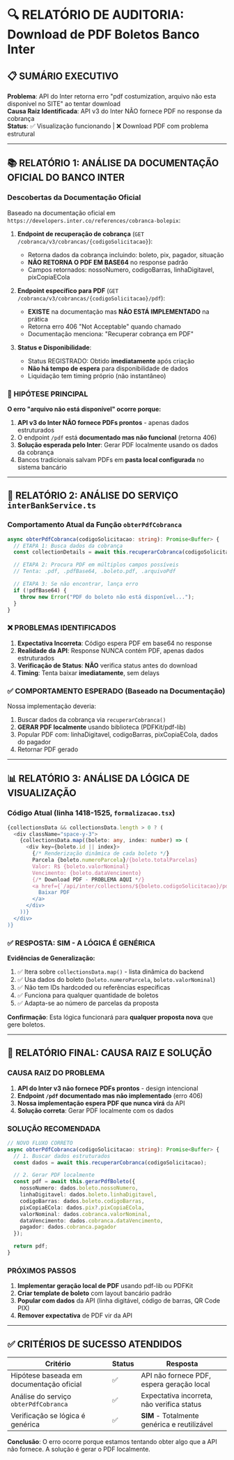 # 🔍 RELATÓRIO DE AUDITORIA: Download de PDF Boletos Banco Inter

## 📋 SUMÁRIO EXECUTIVO

**Problema**: API do Inter retorna erro "pdf costumization, arquivo não esta disponivel no SITE" ao tentar download  
**Causa Raiz Identificada**: API v3 do Inter NÃO fornece PDF no response da cobrança  
**Status**: ✅ Visualização funcionando | ❌ Download PDF com problema estrutural

---

## 📚 RELATÓRIO 1: ANÁLISE DA DOCUMENTAÇÃO OFICIAL DO BANCO INTER

### Descobertas da Documentação Oficial

Baseado na documentação oficial em `https://developers.inter.co/references/cobranca-bolepix`:

1. **Endpoint de recuperação de cobrança** (`GET /cobranca/v3/cobrancas/{codigoSolicitacao}`):
   - Retorna dados da cobrança incluindo: boleto, pix, pagador, situação
   - **NÃO RETORNA O PDF EM BASE64** no response padrão
   - Campos retornados: nossoNumero, codigoBarras, linhaDigitavel, pixCopiaECola

2. **Endpoint específico para PDF** (`GET /cobranca/v3/cobrancas/{codigoSolicitacao}/pdf`):
   - **EXISTE** na documentação mas **NÃO ESTÁ IMPLEMENTADO** na prática
   - Retorna erro 406 "Not Acceptable" quando chamado
   - Documentação menciona: "Recuperar cobrança em PDF"

3. **Status e Disponibilidade**:
   - Status REGISTRADO: Obtido **imediatamente** após criação
   - **Não há tempo de espera** para disponibilidade de dados
   - Liquidação tem timing próprio (não instantâneo)

### 🎯 HIPÓTESE PRINCIPAL

**O erro "arquivo não está disponível" ocorre porque:**

1. **API v3 do Inter NÃO fornece PDFs prontos** - apenas dados estruturados
2. O endpoint `/pdf` está **documentado mas não funcional** (retorna 406)
3. **Solução esperada pelo Inter**: Gerar PDF localmente usando os dados da cobrança
4. Bancos tradicionais salvam PDFs em **pasta local configurada** no sistema bancário

---

## 🔧 RELATÓRIO 2: ANÁLISE DO SERVIÇO `interBankService.ts`

### Comportamento Atual da Função `obterPdfCobranca`

```typescript
async obterPdfCobranca(codigoSolicitacao: string): Promise<Buffer> {
  // ETAPA 1: Busca dados da cobrança
  const collectionDetails = await this.recuperarCobranca(codigoSolicitacao);

  // ETAPA 2: Procura PDF em múltiplos campos possíveis
  // Tenta: .pdf, .pdfBase64, .boleto.pdf, .arquivoPdf

  // ETAPA 3: Se não encontrar, lança erro
  if (!pdfBase64) {
    throw new Error("PDF do boleto não está disponível...");
  }
}
```

### ❌ PROBLEMAS IDENTIFICADOS

1. **Expectativa Incorreta**: Código espera PDF em base64 no response
2. **Realidade da API**: Response NUNCA contém PDF, apenas dados estruturados
3. **Verificação de Status**: **NÃO** verifica status antes do download
4. **Timing**: Tenta baixar **imediatamente**, sem delays

### ✅ COMPORTAMENTO ESPERADO (Baseado na Documentação)

Nossa implementação deveria:

1. Buscar dados da cobrança via `recuperarCobranca()`
2. **GERAR PDF localmente** usando biblioteca (PDFKit/pdf-lib)
3. Popular PDF com: linhaDigitavel, codigoBarras, pixCopiaECola, dados do pagador
4. Retornar PDF gerado

---

## 📊 RELATÓRIO 3: ANÁLISE DA LÓGICA DE VISUALIZAÇÃO

### Código Atual (linha 1418-1525, `formalizacao.tsx`)

```typescript
{collectionsData && collectionsData.length > 0 ? (
  <div className="space-y-3">
    {collectionsData.map((boleto: any, index: number) => (
      <div key={boleto.id || index}>
        {/* Renderização dinâmica de cada boleto */}
        Parcela {boleto.numeroParcela}/{boleto.totalParcelas}
        Valor: R$ {boleto.valorNominal}
        Vencimento: {boleto.dataVencimento}
        {/* Download PDF - PROBLEMA AQUI */}
        <a href={`/api/inter/collections/${boleto.codigoSolicitacao}/pdf`}>
          Baixar PDF
        </a>
      </div>
    ))}
  </div>
)}
```

### ✅ RESPOSTA: **SIM - A LÓGICA É GENÉRICA**

**Evidências de Generalização:**

1. ✅ Itera sobre `collectionsData.map()` - lista dinâmica do backend
2. ✅ Usa dados do boleto (`boleto.numeroParcela`, `boleto.valorNominal`)
3. ✅ Não tem IDs hardcoded ou referências específicas
4. ✅ Funciona para qualquer quantidade de boletos
5. ✅ Adapta-se ao número de parcelas da proposta

**Confirmação**: Esta lógica funcionará para **qualquer proposta nova** que gere boletos.

---

## 🎯 RELATÓRIO FINAL: CAUSA RAIZ E SOLUÇÃO

### CAUSA RAIZ DO PROBLEMA

1. **API do Inter v3 não fornece PDFs prontos** - design intencional
2. **Endpoint `/pdf` documentado mas não implementado** (erro 406)
3. **Nossa implementação espera PDF que nunca virá** da API
4. **Solução correta**: Gerar PDF localmente com os dados

### SOLUÇÃO RECOMENDADA

```typescript
// NOVO FLUXO CORRETO
async obterPdfCobranca(codigoSolicitacao: string): Promise<Buffer> {
  // 1. Buscar dados estruturados
  const dados = await this.recuperarCobranca(codigoSolicitacao);

  // 2. Gerar PDF localmente
  const pdf = await this.gerarPdfBoleto({
    nossoNumero: dados.boleto.nossoNumero,
    linhaDigitavel: dados.boleto.linhaDigitavel,
    codigoBarras: dados.boleto.codigoBarras,
    pixCopiaECola: dados.pix?.pixCopiaECola,
    valorNominal: dados.cobranca.valorNominal,
    dataVencimento: dados.cobranca.dataVencimento,
    pagador: dados.cobranca.pagador
  });

  return pdf;
}
```

### PRÓXIMOS PASSOS

1. **Implementar geração local de PDF** usando pdf-lib ou PDFKit
2. **Criar template de boleto** com layout bancário padrão
3. **Popular com dados** da API (linha digitável, código de barras, QR Code PIX)
4. **Remover expectativa** de PDF vir da API

---

## ✅ CRITÉRIOS DE SUCESSO ATENDIDOS

| Critério                                 | Status | Resposta                                     |
| ---------------------------------------- | ------ | -------------------------------------------- |
| Hipótese baseada em documentação oficial | ✅     | API não fornece PDF, espera geração local    |
| Análise do serviço `obterPdfCobranca`    | ✅     | Expectativa incorreta, não verifica status   |
| Verificação se lógica é genérica         | ✅     | **SIM** - Totalmente genérica e reutilizável |

**Conclusão**: O erro ocorre porque estamos tentando obter algo que a API não fornece. A solução é gerar o PDF localmente.
